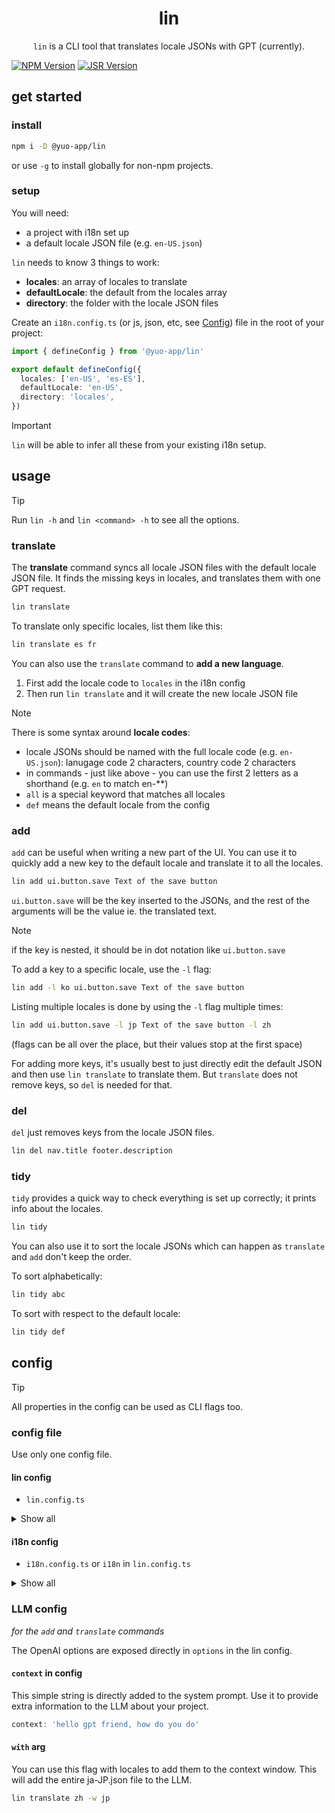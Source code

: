 <h1 align="center">lin</h1>
<p align="center">
  <code>lin</code> is a CLI tool that translates locale JSONs with GPT (currently).
</p>

[![NPM Version](https://img.shields.io/npm/v/%40yuo-app%2Flin?color=red)](https://www.npmjs.com/package/%40yuo-app%2Flin)
[![JSR Version](https://img.shields.io/jsr/v/%40yuo/lin?color=yellow)](https://jsr.io/%40yuo/lin)

## get started

### install

```bash
npm i -D @yuo-app/lin
```

or use `-g` to install globally for non-npm projects.

### setup

You will need:

- a project with i18n set up
- a default locale JSON file (e.g. `en-US.json`)

`lin` needs to know 3 things to work:

- **locales**: an array of locales to translate
- **defaultLocale**: the default from the locales array
- **directory**: the folder with the locale JSON files

Create an `i18n.config.ts` (or js, json, etc, see [Config](#config)) file in the root of your project:

```ts
import { defineConfig } from '@yuo-app/lin'

export default defineConfig({
  locales: ['en-US', 'es-ES'],
  defaultLocale: 'en-US',
  directory: 'locales',
})
```

> [!IMPORTANT]
> `lin` will be able to infer all these from your existing i18n setup.

## usage

> [!TIP]
> Run `lin -h` and `lin <command> -h` to see all the options.

### translate

The **translate** command syncs all locale JSON files with the default locale JSON file. It finds the missing keys in locales, and translates them with one GPT request.

```bash
lin translate
```

To translate only specific locales, list them like this:

```bash
lin translate es fr
```

You can also use the `translate` command to **add a new language**.

1. First add the locale code to `locales` in the i18n config
2. Then run `lin translate` and it will create the new locale JSON file

> [!NOTE]
> There is some syntax around **locale codes**:
>
> - locale JSONs should be named with the full locale code (e.g. `en-US.json`): lanugage code 2 characters, country code 2 characters
> - in commands - just like above - you can use the first 2 letters as a shorthand (e.g. `en` to match en-**)
> - `all` is a special keyword that matches all locales
> - `def` means the default locale from the config

### add

`add` can be useful when writing a new part of the UI. You can use it to quickly add a new key to the default locale and translate it to all the locales.

```bash
lin add ui.button.save Text of the save button
```

`ui.button.save` will be the key inserted to the JSONs, and the rest of the arguments will be the value ie. the translated text.

> [!NOTE]
> if the key is nested, it should be in dot notation like `ui.button.save`

To add a key to a specific locale, use the `-l` flag:

```bash
lin add -l ko ui.button.save Text of the save button
```

Listing multiple locales is done by using the `-l` flag multiple times:

```bash
lin add ui.button.save -l jp Text of the save button -l zh
```

(flags can be all over the place, but their values stop at the first space)

For adding more keys, it's usually best to just directly edit the default JSON and then use `lin translate` to translate them. But `translate` does not remove keys, so `del` is needed for that.

### del

`del` just removes keys from the locale JSON files.

```bash
lin del nav.title footer.description
```

### tidy

`tidy` provides a quick way to check everything is set up correctly; it prints info about the locales.

```bash
lin tidy
```

You can also use it to sort the locale JSONs which can happen as `translate` and `add` don't keep the order.

To sort alphabetically:

```bash
lin tidy abc
```

To sort with respect to the default locale:

```bash
lin tidy def
```

## config

> [!TIP]
> All properties in the config can be used as CLI flags too.

### config file

Use only one config file.

#### lin config

- `lin.config.ts`

<details>
<summary>Show all</summary>

- `lin.config.{ts, mts, cts, js, mjs, cjs, json, ∅}`
- `.linrc.{ts, mts, cts, js, mjs, cjs, json, ∅}`
- `lin` in `package.json`
- `lin` in your vite or nuxt config

</details>

#### i18n config

- `i18n.config.ts` or `i18n` in `lin.config.ts`

<details>
<summary>Show all</summary>

- `i18n` in lin config
- `i18n.config.{ts, mts, cts, js, mjs, cjs, json, ∅}`
- `.i18nrc.{ts, mts, cts, js, mjs, cjs, json, ∅}`
- `lin.i18n` in `package.json`
- `lin.i18n` in your vite or nuxt config

</details>

### LLM config

*for the `add` and `translate` commands*

The OpenAI options are exposed directly in `options` in the lin config.

#### `context` in config

This simple string is directly added to the system prompt. Use it to provide extra information to the LLM about your project.

```ts
context: 'hello gpt friend, how do you do'
```

#### `with` arg

You can use this flag with locales to add them to the context window.
This will add the entire ja-JP.json file to the LLM.

```bash
lin translate zh -w jp
```
